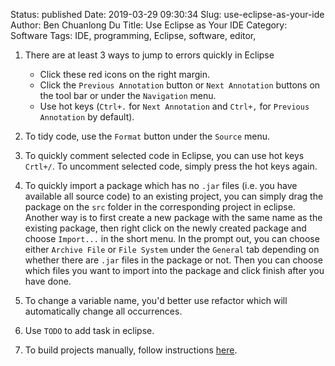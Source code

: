 Status: published
Date: 2019-03-29 09:30:34
Slug: use-eclipse-as-your-ide
Author: Ben Chuanlong Du
Title: Use Eclipse as Your IDE
Category: Software
Tags: IDE, programming, Eclipse, software, editor, 


1. There are at least 3 ways to jump to errors quickly in Eclipse

    - Click these red icons on the right margin.
    - Click the `Previous Annotation` button 
    or `Next Annotation` buttons on the tool bar or under the `Navigation` menu.
    - Use hot keys (`Ctrl+.` for `Next Annotation` and `Ctrl+,` for `Previous Annotation` by default).

2. To tidy code, 
    use the `Format` button under the `Source` menu.

3. To quickly comment selected code in Eclipse, 
    you can use hot keys `Crtl+/`. 
    To uncomment selected code, 
    simply press the hot keys again.

4. To quickly import a package which has no `.jar` files 
    (i.e. you have available all source code) to an existing project, 
    you can simply drag the package on the `src` folder 
    in the corresponding project in eclipse. 
    Another way is to first create a new package with the same
    name as the existing package, 
    then right click on the newly created
    package and choose `Import...` in the short menu. 
    In the prompt out,
    you can choose either `Archive File` or `File System` under
    the `General` tab depending on whether there are `.jar` files in the package
    or not. 
    Then you can choose which files you want to import into
    the package and click finish after you have done.

5. To change a variable name, you'd better use refactor which will
    automatically change all occurrences.

6. Use `TODO` to add task in eclipse.

7. To build projects manually, 
    follow instructions 
    [here](http://help.eclipse.org/helios/index.jsp?topic=%2Forg.eclipse.platform.doc.user%2Ftasks%2Ftasks-75.htm).

